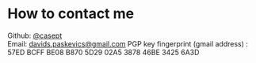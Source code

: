 # How to contact me  
Github: [@casept](https://github.com/casept)   
Email: [davids.paskevics@gmail.com](mailto:davids.paskevics@gmail.com) 
PGP key fingerprint (gmail address) : 57ED BCFF BE08 B870 5D29 02A5 3878 46BE 3425 6A3D  
